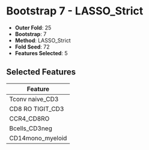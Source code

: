 # Bootstrap 7 - LASSO_Strict

- **Outer Fold**: 25
- **Bootstrap**: 7
- **Method**: LASSO_Strict
- **Fold Seed**: 72
- **Features Selected**: 5

## Selected Features

| Feature |
|---------|
| Tconv naive_CD3 |
| CD8 RO TIGIT_CD3 |
| CCR4_CD8RO |
| Bcells_CD3neg |
| CD14mono_myeloid |
